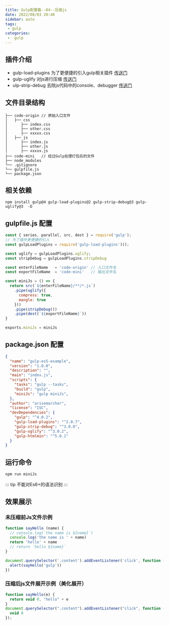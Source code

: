 ```yaml
---
title: Gulp配置篇--04--压缩js
date: 2022/08/03 20:40
sidebar: auto
tags:
 - gulp
categories:
 -  gulp
---
```


## 插件介绍

+ gulp-load-plugins 为了更便捷的引入gulp相关插件 [传送门](https://github.com/jackfranklin/gulp-load-plugins)
+ gulp-uglify 对js进行压缩 [传送门](https://github.com/terinjokes/gulp-uglify)
+ ulp-strip-debug 去除js代码中的console、debugger [传送门](https://github.com/sindresorhus/gulp-strip-debug)

## 文件目录结构

```
├── code-origin // 原始入口文件
│   ├── css
│      ├── index.css 
│      ├── other.css 
│      ├── xxxxx.css
│   ├── js
│      ├── index.js 
│      ├── other.js 
│      ├── xxxxx.js
├── code-mini   // 经过Gulp处理打包后的文件
├── node_modules
└── .gitignore
└── gulpfile.js 
└── package.json
```

## 相关依赖

```
npm install gulp@4 gulp-load-plugins@2 gulp-strip-debug@3 gulp-uglify@3  -D
```

## gulpfile.js 配置

```js
const { series, parallel, src, dest } = require('gulp');
// 为了插件更便捷的引入
const gulpLoadPlugins = require('gulp-load-plugins')();

const uglify = gulpLoadPlugins.uglify;
const stripDebug = gulpLoadPlugins.stripDebug

const enterFileName   = 'code-origin' // 入口文件名
const exportFileName  = 'code-mini'   // 输出文件名

const miniJs = () => {
  return src(`${enterFileName}/**/*.js`)
    .pipe(uglify({
      compress: true,
      mangle: true
    }))
    .pipe(stripDebug())
    .pipe(dest(`${exportFileName}`))
}

exports.miniJs = miniJs
```

## package.json 配置


```json
{
  "name": "gulp-es5-example",
  "version": "1.0.0",
  "description": "",
  "main": "index.js",
  "scripts": {
    "tasks": "gulp --tasks",
    "build": "gulp",
    "miniJs": "gulp miniJs",
  },
  "author": "arisemarcher",
  "license": "ISC",
  "devDependencies": {
    "gulp": "^4.0.2",
    "gulp-load-plugins": "^2.0.7",
    "gulp-strip-debug": "^3.0.0",
    "gulp-uglify": "^3.0.2",
    "gulp-htmlmin": "^5.0.1"
  }
}

```


## 运行命令

```bash
npm run miniJs
```

::: tip
不能对Es6+的语法识别
:::

## 效果展示
### 未压缩前Js文件示例

```js
function sayHello (name) {
  // console.log(`the name is ${name}`)
  console.log('the name is ' + name)
  return 'hello' + name
  // return `hello ${name}`
}

document.querySelector('.content').addEventListener('click', function () {
  alert(sayHello('gulp'))
})

```

### 压缩后js文件展开示例（美化展开）

```js
function sayHello(e) {
  return void 0, "hello" + e
}
document.querySelector(".content").addEventListener("click", function () {
  void 0
});
```